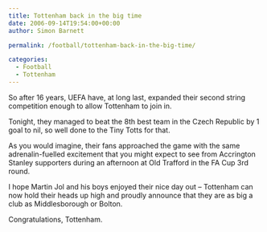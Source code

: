```yaml
---
title: Tottenham back in the big time
date: 2006-09-14T19:54:00+00:00
author: Simon Barnett

permalink: /football/tottenham-back-in-the-big-time/

categories:
  - Football
  - Tottenham
---
```

So after 16 years, UEFA have, at long last, expanded their second string competition enough to allow Tottenham to join in.

Tonight, they managed to beat the 8th best team in the Czech Republic by 1 goal to nil, so well done to the Tiny Totts for that.

As you would imagine, their fans approached the game with the same adrenalin-fuelled excitement that you might expect to see from Accrington Stanley supporters during an afternoon at Old Trafford in the FA Cup 3rd round.

I hope Martin Jol and his boys enjoyed their nice day out &#8211; Tottenham can now hold their heads up high and proudly announce that they are as big a club as Middlesborough or Bolton.

Congratulations, Tottenham.
